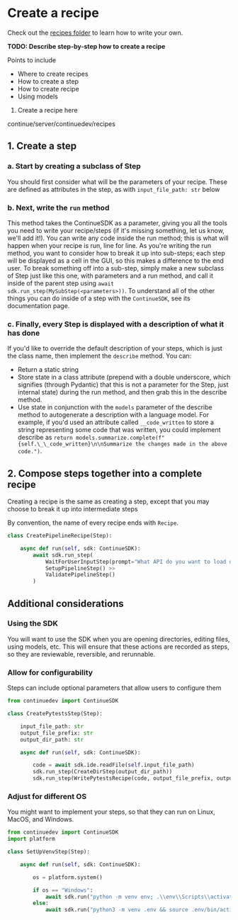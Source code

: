 # Create a recipe

Check out the [recipes folder](https://github.com/continuedev/continue/tree/main/server/continuedev/recipes) to learn how to write your own.

**TODO: Describe step-by-step how to create a recipe**

Points to include

- Where to create recipes
- How to create a step
- How to create recipe
- Using models

1. Create a recipe here

continue/server/continuedev/recipes

## 1. Create a step

### a. Start by creating a subclass of Step

You should first consider what will be the parameters of your recipe. These are defined as attributes in the step, as with `input_file_path: str` below

### b. Next, write the `run` method

This method takes the ContinueSDK as a parameter, giving you all the tools you need to write your recipe/steps (if it's missing something, let us know, we'll add it!). You can write any code inside the run method; this is what will happen when your recipe is run, line for line. As you're writing the run method, you want to consider how to break it up into sub-steps; each step will be displayed as a cell in the GUI, so this makes a difference to the end user. To break something off into a sub-step, simply make a new subclass of Step just like this one, with parameters and a run method, and call it inside of the parent step using `await sdk.run_step(MySubStep(<parameters>))`. To understand all of the other things you can do inside of a step with the `ContinueSDK`, see its documentation page.

### c. Finally, every Step is displayed with a description of what it has done

If you'd like to override the default description of your steps, which is just the class name, then implement the `describe` method. You can:

- Return a static string
- Store state in a class attribute (prepend with a double underscore, which signifies (through Pydantic) that this is not a parameter for the Step, just internal state) during the run method, and then grab this in the describe method.
- Use state in conjunction with the `models` parameter of the describe method to autogenerate a description with a language model. For example, if you'd used an attribute called `__code_written` to store a string representing some code that was written, you could implement describe as `return models.summarize.complete(f"{self.\_\_code_written}\n\nSummarize the changes made in the above code.")`.

## 2. Compose steps together into a complete recipe

Creating a recipe is the same as creating a step, except that you may choose to break it up into intermediate steps

By convention, the name of every recipe ends with `Recipe`.

```python
class CreatePipelineRecipe(Step):

    async def run(self, sdk: ContinueSDK):
        await sdk.run_step(
            WaitForUserInputStep(prompt="What API do you want to load data from?") >>
            SetupPipelineStep() >>
            ValidatePipelineStep()
        )
```

## Additional considerations

### Using the SDK

You will want to use the SDK when you are opening directories, editing files, using models, etc. This will ensure that these actions are recorded as steps, so they are reviewable, reversible, and rerunnable.

### Allow for configurability

Steps can include optional parameters that allow users to configure them

```python
from continuedev import ContinueSDK

class CreatePytestsStep(Step):

    input_file_path: str
    output_file_prefix: str
    output_dir_path: str

    async def run(self, sdk: ContinueSDK):

        code = await sdk.ide.readFile(self.input_file_path)
        sdk.run_step(CreateDirStep(output_dir_path))
        sdk.run_step(WritePytestsRecipe(code, output_file_prefix, output_dir_path))
```

### Adjust for different OS

You might want to implement your steps, so that they can run on Linux, MacOS, and Windows.

```python
from continuedev import ContinueSDK
import platform

class SetUpVenvStep(Step):

    async def run(self, sdk: ContinueSDK):

        os = platform.system()

        if os == "Windows":
            await sdk.run("python -m venv env; .\\env\\Scripts\\activate")
        else:
            await sdk.run("python3 -m venv .env && source .env/bin/activate") # MacOS and Linux
```
